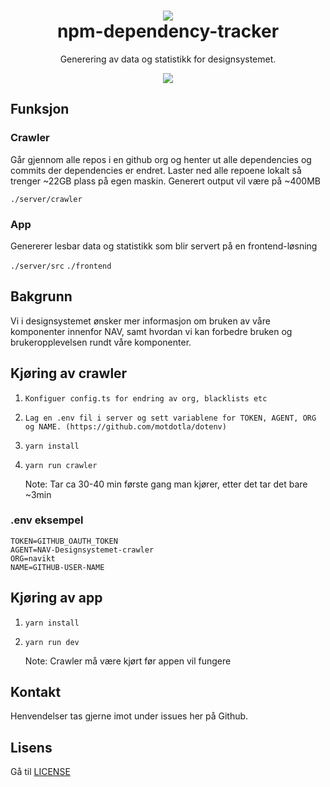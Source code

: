<h1 align="center">
    <img src="https://www.nav.no/_/asset/no.nav.navno:1575554845/img/navno/logo.svg" />
    <br/>npm-dependency-tracker
</h1>

<div align="center">
    <p>
        Generering av data og statistikk for designsystemet.
    </p>
    <p>
      <a href="https://github.com/navikt/package-crawler/projects/1">
          <img src="https://progress-bar.dev/60?title=Completed" />
      </a>
    </p>
</div>

## Funksjon

### Crawler

Går gjennom alle repos i en github org og henter ut alle dependencies og commits der dependencies er endret. Laster ned alle repoene lokalt så trenger ~22GB plass på egen maskin. Generert output vil være på ~400MB

`./server/crawler`

### App

Genererer lesbar data og statistikk som blir servert på en frontend-løsning

`./server/src`
`./frontend`

## Bakgrunn

Vi i designsystemet ønsker mer informasjon om bruken av våre komponenter innenfor NAV, samt hvordan vi kan forbedre bruken og brukeropplevelsen rundt våre komponenter.

## Kjøring av crawler

1. `Konfiguer config.ts for endring av org, blacklists etc`
2. `Lag en .env fil i server og sett variablene for TOKEN, AGENT, ORG og NAME. (https://github.com/motdotla/dotenv)`
3. `yarn install`
4. `yarn run crawler`

    Note: Tar ca 30-40 min første gang man kjører, etter det tar det bare ~3min

### .env eksempel

```
TOKEN=GITHUB_OAUTH_TOKEN
AGENT=NAV-Designsystemet-crawler
ORG=navikt
NAME=GITHUB-USER-NAME
```

## Kjøring av app

1. `yarn install`
2. `yarn run dev`

    Note: Crawler må være kjørt før appen vil fungere

## Kontakt

Henvendelser tas gjerne imot under issues her på Github.

## Lisens

Gå til [LICENSE](https://github.com/navikt/package-crawler/blob/master/LICENSE)
